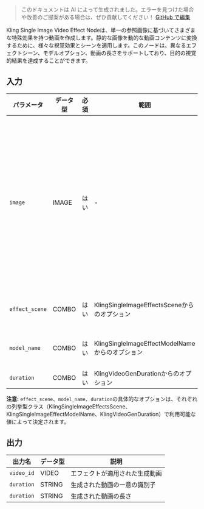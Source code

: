 > このドキュメントは AI によって生成されました。エラーを見つけた場合や改善のご提案がある場合は、ぜひ貢献してください！ [GitHub で編集](https://github.com/Comfy-Org/embedded-docs/blob/main/comfyui_embedded_docs/docs/KlingSingleImageVideoEffectNode/ja.md)

Kling Single Image Video Effect Nodeは、単一の参照画像に基づいてさまざまな特殊効果を持つ動画を作成します。静的な画像を動的な動画コンテンツに変換するために、様々な視覚効果とシーンを適用します。このノードは、異なるエフェクトシーン、モデルオプション、動画の長さをサポートしており、目的の視覚的結果を達成することができます。

## 入力

| パラメータ | データ型 | 必須 | 範囲 | 説明 |
|-----------|-----------|----------|-------|-------------|
| `image` | IMAGE | はい | - | 参照画像。URLまたはBase64エンコードされた文字列（data:imageプレフィックスなし）。ファイルサイズは10MBを超えず、解像度は300*300px以上、アスペクト比は1:2.5 ～ 2.5:1の間である必要があります。 |
| `effect_scene` | COMBO | はい | KlingSingleImageEffectsSceneからのオプション | 動画生成に適用する特殊効果シーンのタイプ |
| `model_name` | COMBO | はい | KlingSingleImageEffectModelNameからのオプション | 動画エフェクトの生成に使用する特定のモデル |
| `duration` | COMBO | はい | KlingVideoGenDurationからのオプション | 生成される動画の長さ |

**注意:** `effect_scene`、`model_name`、`duration`の具体的なオプションは、それぞれの列挙型クラス（KlingSingleImageEffectsScene、KlingSingleImageEffectModelName、KlingVideoGenDuration）で利用可能な値によって決定されます。

## 出力

| 出力名 | データ型 | 説明 |
|-------------|-----------|-------------|
| `video_id` | VIDEO | エフェクトが適用された生成動画 |
| `duration` | STRING | 生成された動画の一意の識別子 |
| `duration` | STRING | 生成された動画の長さ |
